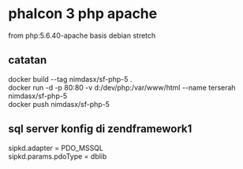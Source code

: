 # phalcon 3 php apache
from php:5.6.40-apache basis debian stretch  

## catatan  
docker build --tag nimdasx/sf-php-5 .  
docker run -d -p 80:80 -v d:/dev/php:/var/www/html --name terserah nimdasx/sf-php-5  
docker push nimdasx/sf-php-5  

## sql server konfig di zendframework1  
sipkd.adapter = PDO_MSSQL  
sipkd.params.pdoType = dblib  